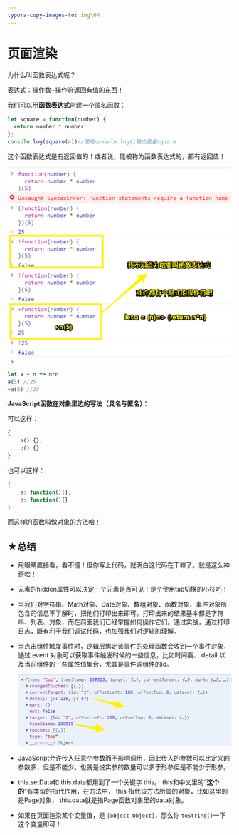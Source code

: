 ```yaml
---
typora-copy-images-to: img\04
---
```


# 页面渲染

为什么叫函数表达式呢？

表达式：操作数+操作符返回有值的东西！

我们可以用**函数表达式**创建一个匿名函数：

```js
let square = function(number) {
  return number * number
};
console.log(square(4))//使用console.log()输出变量square
```

这个函数表达式是有返回值的！或者说，能被称为函数表达式的，都有返回值！

![1570346242700](img/04/1570346242700.png)

```js
let a = n => n*n
a(5) //25
+a(5) //25
```

**JavaScript函数在对象里边的写法（具名与匿名）：**

可以这样：

```js
{
	a() {},
	b() {}
}
```

也可以这样：

```js
{
	a: function(){},
	b: function(){}
}
```

而这样的函数叫做对象的方法哈！

## ★总结

- 用眼睛直接看，看不懂！但你写上代码，就明白这代码在干嘛了。就是这么神奇哈！

- 元素的hidden属性可以决定一个元素是否可见！是个使用tab切换的小技巧！

- 当我们对字符串、Math对象、Date对象、数组对象、函数对象、事件对象所包含的信息不了解时，把他们打印出来即可。打印出来的结果基本都是字符串、列表、对象，而在前面我们已经掌握如何操作它们。通过实战，通过打印日志，既有利于我们调试代码，也加强我们对逻辑的理解。

- 当点击组件触发事件时，逻辑层绑定该事件的处理函数会收到一个事件对象，通过  event 对象可以获取事件触发时候的一些信息，比如时间戳、 detail 以及当前组件的一些属性值集合，尤其是事件源组件的id。

  ![1570347604247](img/04/1570347604247.png)

- JavaScript允许传入任意个参数而不影响调用，因此传入的参数可以比定义的参数多，但是不能少。也就是说实参的数量可以多于形参但是不能少于形参。

- this.setData和 this.data都用到了一个关键字 this。 this和中文里的“**这个的**”有类似的指代作用，在方法中， this 指代该方法所属的对象，比如这里的是Page对象， this.data就是指Page函数对象里的data对象。

- 如果在页面渲染某个变量值，是 `[object Object]`，那么你 `toString()`一下这个变量即可！